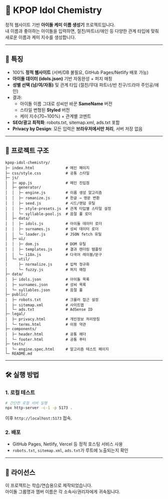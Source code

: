 

# 🎤 KPOP Idol Chemistry

정적 웹사이트 기반 **아이돌 케미 이름 생성기** 프로젝트입니다.  
내 이름과 좋아하는 아이돌을 입력하면, 절친/파트너/애인 등 다양한 관계 타입에 맞춰 새로운 이름과 케미 지수를 생성합니다.

---

## 🚀 특징
- 100% **정적 웹사이트** (서버/DB 불필요, GitHub Pages/Netlify 배포 가능)
- **아이돌 데이터 (idols.json)** 기반 자동완성 + 퍼지 매칭
- **성별 선택 (남/여/자동)** 및 관계 타입 (절친/무대 파트너/반 친구/드라마 주인공/애인)
- 결과:  
  - 아이돌 이름 그대로 성씨만 바꾼 **SameName** 버전  
  - 스타일 변형된 **Styled** 버전  
  - 케미 지수(70~100%) + 관계별 코멘트
- **SEO/광고 최적화**: robots.txt, sitemap.xml, ads.txt 포함
- **Privacy by Design**: 모든 입력은 **브라우저에서만 처리**, 서버 저장 없음

---

## 📂 프로젝트 구조

```
kpop-idol-chemistry/
├─ index.html              # 메인 페이지
├─ css/style.css           # 공통 스타일
├─ js/
│  ├─ app.js               # 메인 진입점
│  ├─ generator/
│  │  ├─ engine.js         # 이름 생성 알고리즘
│  │  ├─ romanize.js       # 한글 → 영문 변환
│  │  ├─ seed.js           # 시드/랜덤 유틸
│  │  ├─ style-presets.js  # 관계 타입별 스타일 설정
│  │  └─ syllable-pool.js  # 음절 풀 로더
│  ├─ data/
│  │  ├─ idols.js          # 아이돌 데이터 로더
│  │  ├─ surnames.js       # 성씨 데이터 로더
│  │  └─ loader.js         # JSON fetch 유틸
│  ├─ ui/
│  │  ├─ dom.js            # DOM 유틸
│  │  ├─ templates.js      # 결과 렌더링 템플릿
│  │  └─ i18n.js           # 다국어 레이블/문구
│  └─ util/
│     ├─ normalize.js      # 입력 정규화
│     └─ fuzzy.js          # 퍼지 매칭
├─ data/
│  ├─ idols.json           # 아이돌 목록
│  ├─ surnames.json        # 성씨 목록
│  └─ syllables.json       # 음절 풀
├─ public/
│  ├─ robots.txt           # 크롤러 접근 설정
│  ├─ sitemap.xml          # 사이트맵
│  └─ ads.txt              # AdSense ID
├─ legal/
│  ├─ privacy.html         # 개인정보 처리방침
│  └─ terms.html           # 이용 약관
├─ components/
│  ├─ header.html          # 공통 헤더
│  └─ footer.html          # 공통 푸터
├─ tests/
│  └─ engine.spec.html     # 알고리즘 테스트 페이지
└─ README.md
```

---

## 🛠 실행 방법

### 1. 로컬 테스트
```bash
# 간단한 로컬 서버 실행
npx http-server -c-1 -p 5173 .
```
이후 `http://localhost:5173` 접속.

### 2. 배포
- GitHub Pages, Netlify, Vercel 등 정적 호스팅 서비스 사용
- `robots.txt`, `sitemap.xml`, `ads.txt`가 루트에 노출되는지 확인

---

## 📜 라이선스
이 프로젝트는 학습/연습용으로 제작되었습니다.  
아이돌 그룹명과 멤버 이름은 각 소속사/권리자에게 귀속됩니다.